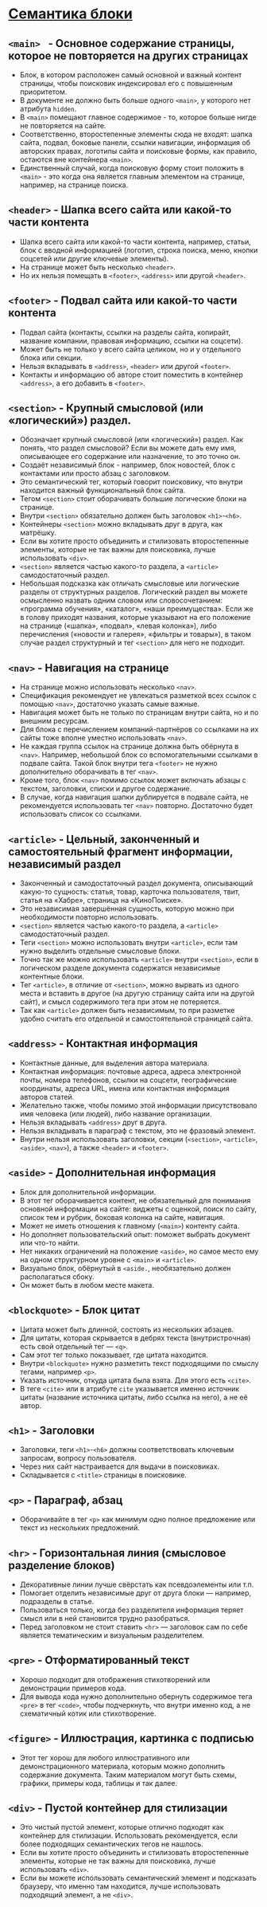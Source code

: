 # [Семантика блоки](../index.md)

## `<main> ` - Основное содержание страницы, которое не повторяется на других страницах

- Блок, в котором расположен самый основной и важный контент страницы, чтобы поисковик индексировал его с повышенным приоритетом.
- В документе не должно быть больше одного `<main>`, у которого нет атрибута `hidden`.
- В `<main>` помещают главное содержимое - то, которое больше нигде не повторяется на сайте.
- Соответственно, второстепенные элементы сюда не входят: шапка сайта, подвал, боковые панели, ссылки навигации, информация об авторских правах, логотипы сайта и поисковые формы, как правило, остаются вне контейнера `<main>`.
- Единственный случай, когда поисковую форму стоит положить в `<main>` - это когда она является главным элементом на странице, например, на странице поиска.

## `<header>` - Шапка всего сайта или какой-то части контента

- Шапка всего сайта или какой-то части контента, например, статьи, блок с вводной информацией (логотип, строка поиска, меню, кнопки соцсетей или другие ключевые элементы).
- На странице может быть несколько `<header>`.
- Но их нельзя помещать в `<footer>`, `<address>` или другой `<header>`.

## `<footer>` - Подвал сайта или какой-то части контента

- Подвал сайта (контакты, ссылки на разделы сайта, копирайт, название компании, правовая информацию, ссылки на соцсети).
- Может быть не только у всего сайта целиком, но и у отдельного блока или секции.
- Нельзя вкладывать в `<address>`, `<header>` или другой `<footer>`.
- Контакты и информацию об авторе стоит поместить в контейнер `<address>`, а его добавить в `<footer>`.

## `<section>` - Крупный смысловой (или «логический») раздел.

- Обозначает крупный смысловой (или «логический») раздел. Как понять, что раздел смысловой? Если вы можете дать ему имя, описывающее его содержание или назначение, то это точно он.
- Создаёт независимый блок - например, блок новостей, блок с контактами или просто абзац с заголовком.
- Это семантический тег, который говорит поисковику, что внутри находится важный функциональный блок сайта.
- Тегом `<section>` стоит оборачивать большие логические блоки на странице.
- Внутри `<section>` обязательно должен быть заголовок `<h1>`-`<h6>`.
- Контейнеры `<section>` можно вкладывать друг в друга, как матрёшку.
- Если вы хотите просто объединить и стилизовать второстепенные элементы, которые не так важны для поисковика, лучше использовать `<div>`.
- `<section>` является частью какого-то раздела, а `<article>` самодостаточный раздел.
- Небольшая подсказка как отличать смысловые или логические разделы от структурных разделов. Логический раздел вы можете осмысленно назвать одним словом или словосочетанием: «программа обучения», «каталог», «наши преимущества». Если же в голову приходят названия, которые указывают на его положение на странице («шапка», «подвал», «левая колонка»), либо перечисления («новости и галерея», «фильтры и товары»), в таком случае раздел структурный и тег `<section>` для него не подходит.

## `<nav>` - Навигация на странице

- На странице можно использовать несколько `<nav>`.
- Спецификация рекомендует не увлекаться разметкой всех ссылок с помощью `<nav>`, достаточно указать самые важные.
- Навигация может быть не только по страницам внутри сайта, но и по внешним ресурсам.
- Для блока с перечислением компаний-партнёров со ссылками на их сайты тоже вполне уместно использовать `<nav>`.
- Не каждая группа ссылок на странице должна быть обёрнута в `<nav>`. Например, небольшой блок со вспомогательными ссылками в подвале сайта. Такой блок внутри тега `<footer>` не нужно дополнительно оборачивать в тег `<nav>`.
- Кроме того, блок `<nav>` помимо ссылок может включать абзацы с текстом, заголовки, списки и другое содержание.
- В случае, когда навигация шапки дублируется в подвале сайта, не рекомендуется использовать тег `<nav>` повторно. Достаточно будет использовать список со ссылками.

## `<article>` - Цельный, законченный и самостоятельный фрагмент информации, независимый раздел

- Законченный и самодостаточный раздел документа, описывающий какую-то сущность: статья, товар, карточка пользователя, твит, статья на «Хабре», страница на «КиноПоиске».
- Это независимая завершённая сущность, которую можно при необходимости повторно использовать.
- `<section>` является частью какого-то раздела, а `<article>` самодостаточный раздел.
- Теги `<section>` можно использовать внутри `<article>`, если там нужно выделить отдельные смысловые блоки.
- Точно так же можно использовать `<article>` внутри `<section>`, если в логическом разделе документа содержатся независимые контентные блоки.
- Тег `<article>`, в отличие от `<section>`, можно вырвать из одного места и вставить в другое (на другую страницу сайта или на другой сайт), и смысл содержимого тега при этом не потеряется.
- Так как `<article>` должен быть независимым, то при разметке удобно считать его отдельной и самостоятельной страницей сайта.

## `<address>` - Контактная информация

- Контактные данные, для выделения автора материала.
- Контактная информация: почтовые адреса, адреса электронной почты, номера телефонов, ссылки на соцсети, географические координаты, адреса URL, имена или контактная информация авторов статей.
- Желательно также, чтобы помимо этой информации присутствовало имя человека (или людей), либо название организации.
- Нельзя вкладывать `<address>` друг в друга.
- Нельзя вкладывать в параграф с текстом, это не фразовый элемент.
- Внутри нельзя использовать заголовки, секции (`<section>`, `<article>`, `<aside>`, `<nav>`), а также `<header>` и `<footer>`.

## `<aside>` - Дополнительная информация

- Блок для дополнительной информации.
- В этот тег оборачивается контент, не обязательный для понимания основной информации на сайте: виджеты с оценкой, поиск по сайту, список тем и рубрик, боковая колонка на сайте, навигация.
- Может не иметь отношения к главному (`<main>`) контенту сайта.
- Но дополняет пользовательский опыт: поможет выбрать документ или что-то найти.
- Нет никаких ограничений на положение `<aside>`, но самое место ему на одном структурном уровне с `<main>` и `<article>`.
- Визуально блок, обёрнутый в `<aside.`, необязательно должен располагаться сбоку.
- Он может быть в любом месте макета.

## `<blockquote>` - Блок цитат

- Цитата может быть длинной, состоять из нескольких абзацев.
- Для цитаты, которая скрывается в дебрях текста (внутристрочная) есть свой отдельный тег — `<q>`.
- Сам этот тег только показывает, где цитата находится.
- Внутри `<blockquote>` нужно разметить текст подходящими по смыслу тегами, например `<p>`.
- Указать источник, откуда цитата была взята. Для этого есть `<cite>`.
- В теге `<cite>` или в атрибуте `cite` указывается именно источник цитаты (название источника цитаты, либо ссылка на него), а не её автор.

## `<h1>` - Заголовки

- Заголовки, теги `<h1>`-`<h6>` должны соответствовать ключевым запросам, вопросу пользователя.
- Через них сайт настраивается для выдачи в поисковиках.
- Складывается с `<title>` страницы в поисковике.

## `<p>` - Параграф, абзац

- Оборачивайте в тег `<p>` как минимум одно полное предложение или текст из нескольких предложений.

## `<hr>` - Горизонтальная линия (смысловое разделение блоков)

- Декоративные линии лучше свёрстать как псевдоэлементы или т.п.
- Помогает отделить независимые друг от друга блоки — например, подразделы в статье.
- Пользоваться только, когда без разделителя информация теряет смысл или в ней становится трудно разобраться.
- Перед заголовком не стоит ставить `<hr>` — заголовок сам по себе является тематическим и визуальным разделителем.

## `<pre>` - Отформатированный текст

- Хорошо подходит для отображения стихотворений или демонстрации примеров кода.
- Для вывода кода нужно дополнительно обернуть содержимое тега `<pre>` в тег `<code>`, чтобы подчеркнуть, что внутри именно код, а не схематичный котик или стихотворение.

## `<figure>` - Иллюстрация, картинка с подписью

- Этот тег хорош для любого иллюстративного или демонстрационного материала, которым можно дополнить содержание документа. Таким материалом могут быть схемы, графики, примеры кода, таблицы и так далее.

## `<div>` - Пустой контейнер для стилизации

- Это чистый пустой элемент, которые отлично подходят как контейнер для стилизации. Использовать рекомендуется, если более подходящих семантических тегов не нашлось.
- Если вы хотите просто объединить и стилизовать второстепенные элементы, которые не так важны для поисковика, лучше использовать `<div>`.
- Если вы можете использовать семантический элемент и подсказать браузеру, что именно там находится, лучше использовать подходящий элемент, а не `<div>`.
